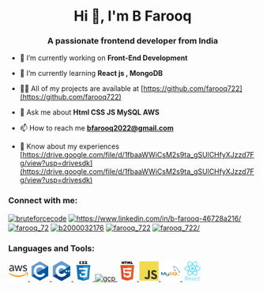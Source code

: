 <h1 align="center">Hi 👋, I'm B Farooq</h1>
<h3 align="center">A passionate frontend developer from India</h3>

- 🔭 I’m currently working on **Front-End Development**

- 🌱 I’m currently learning **React js , MongoDB**

- 👨‍💻 All of my projects are available at [https://github.com/farooq722](https://github.com/farooq722)

- 💬 Ask me about **Html CSS JS MySQL AWS**

- 📫 How to reach me **bfarooq2022@gmail.com**

- 📄 Know about my experiences [https://drive.google.com/file/d/1fbaaWWiCsM2s9ta_gSUlCHfyXJzzd7Fg/view?usp=drivesdk](https://drive.google.com/file/d/1fbaaWWiCsM2s9ta_gSUlCHfyXJzzd7Fg/view?usp=drivesdk)

<h3 align="left">Connect with me:</h3>
<p align="left">
<a href="https://twitter.com/bruteforcecode" target="blank"><img align="center" src="https://raw.githubusercontent.com/rahuldkjain/github-profile-readme-generator/master/src/images/icons/Social/twitter.svg" alt="bruteforcecode" height="30" width="40" /></a>
<a href="https://linkedin.com/in/https://www.linkedin.com/in/b-farooq-46728a216/" target="blank"><img align="center" src="https://raw.githubusercontent.com/rahuldkjain/github-profile-readme-generator/master/src/images/icons/Social/linked-in-alt.svg" alt="https://www.linkedin.com/in/b-farooq-46728a216/" height="30" width="40" /></a>
<a href="https://www.codechef.com/users/farooq_72" target="blank"><img align="center" src="https://cdn.jsdelivr.net/npm/simple-icons@3.1.0/icons/codechef.svg" alt="farooq_72" height="30" width="40" /></a>
<a href="https://www.hackerrank.com/b2000032176" target="blank"><img align="center" src="https://raw.githubusercontent.com/rahuldkjain/github-profile-readme-generator/master/src/images/icons/Social/hackerrank.svg" alt="b2000032176" height="30" width="40" /></a>
<a href="https://codeforces.com/profile/farooq_722" target="blank"><img align="center" src="https://raw.githubusercontent.com/rahuldkjain/github-profile-readme-generator/master/src/images/icons/Social/codeforces.svg" alt="farooq_722" height="30" width="40" /></a>
<a href="https://www.leetcode.com/farooq_722/" target="blank"><img align="center" src="https://raw.githubusercontent.com/rahuldkjain/github-profile-readme-generator/master/src/images/icons/Social/leet-code.svg" alt="farooq_722/" height="30" width="40" /></a>
</p>

<h3 align="left">Languages and Tools:</h3>
<p align="left"> <a href="https://aws.amazon.com" target="_blank" rel="noreferrer"> <img src="https://raw.githubusercontent.com/devicons/devicon/master/icons/amazonwebservices/amazonwebservices-original-wordmark.svg" alt="aws" width="40" height="40"/> </a> <a href="https://www.cprogramming.com/" target="_blank" rel="noreferrer"> <img src="https://raw.githubusercontent.com/devicons/devicon/master/icons/c/c-original.svg" alt="c" width="40" height="40"/> </a> <a href="https://www.w3schools.com/cpp/" target="_blank" rel="noreferrer"> <img src="https://raw.githubusercontent.com/devicons/devicon/master/icons/cplusplus/cplusplus-original.svg" alt="cplusplus" width="40" height="40"/> </a> <a href="https://www.w3schools.com/css/" target="_blank" rel="noreferrer"> <img src="https://raw.githubusercontent.com/devicons/devicon/master/icons/css3/css3-original-wordmark.svg" alt="css3" width="40" height="40"/> </a> <a href="https://cloud.google.com" target="_blank" rel="noreferrer"> <img src="https://www.vectorlogo.zone/logos/google_cloud/google_cloud-icon.svg" alt="gcp" width="40" height="40"/> </a> <a href="https://www.w3.org/html/" target="_blank" rel="noreferrer"> <img src="https://raw.githubusercontent.com/devicons/devicon/master/icons/html5/html5-original-wordmark.svg" alt="html5" width="40" height="40"/> </a> <a href="https://developer.mozilla.org/en-US/docs/Web/JavaScript" target="_blank" rel="noreferrer"> <img src="https://raw.githubusercontent.com/devicons/devicon/master/icons/javascript/javascript-original.svg" alt="javascript" width="40" height="40"/> </a> <a href="https://www.mysql.com/" target="_blank" rel="noreferrer"> <img src="https://raw.githubusercontent.com/devicons/devicon/master/icons/mysql/mysql-original-wordmark.svg" alt="mysql" width="40" height="40"/> </a> <a href="https://reactjs.org/" target="_blank" rel="noreferrer"> <img src="https://raw.githubusercontent.com/devicons/devicon/master/icons/react/react-original-wordmark.svg" alt="react" width="40" height="40"/> </a> </p>
